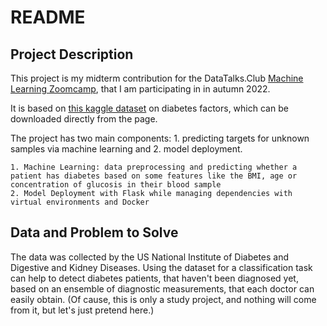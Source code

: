 # README

## Project Description

This project is my midterm contribution for the DataTalks.Club [Machine Learning Zoomcamp](https://github.com/alexeygrigorev/mlbookcamp-code), that I am participating in in autumn 2022.

It is based on [this kaggle dataset](https://www.kaggle.com/datasets/akshaydattatraykhare/diabetes-dataset) on diabetes factors, which can be downloaded directly from the page.

The project has two main components: 1. predicting targets for unknown samples via machine learning and 2. model deployment.

    1. Machine Learning: data preprocessing and predicting whether a patient has diabetes based on some features like the BMI, age or concentration of glucosis in their blood sample
    2. Model Deployment with Flask while managing dependencies with virtual environments and Docker

## Data and Problem to Solve

The data was collected by the US National Institute of Diabetes and Digestive and Kidney Diseases. Using the dataset for a classification task can help to detect diabetes patients, that haven't been diagnosed yet, based on an ensemble of diagnostic measurements, that each doctor can easily obtain. (Of cause, this is only a study project, and nothing will come from it, but let's just pretend here.)
